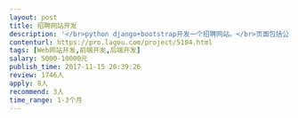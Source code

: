 ```yaml
---                
layout: post       
title: 招聘网站开发           
description: '</br>python django+bootstrap开发一个招聘网站。</br>页面包括公司、职位、简历、个人主页。比拉钩网的功能简化很多。</br>'     
contenturl: https://pro.lagou.com/project/5104.html      
tags: [Web网站开发,前端开发,后端开发]            
salary: 5000-10000元          
publish_time: 2017-11-15 20:39:26         
review: 1746人                   
apply: 8人                   
recommend: 3人                   
time_range: 1-3个月              
---                 
```

